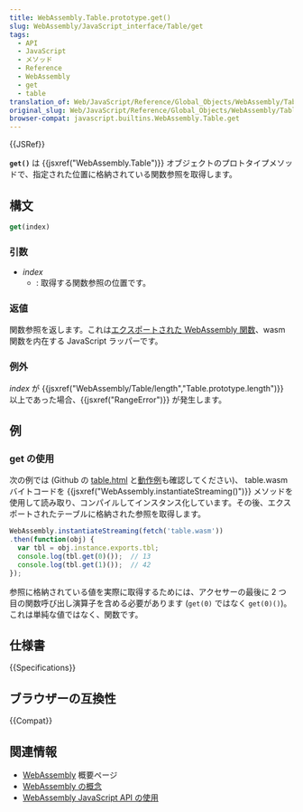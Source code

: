```yaml
---
title: WebAssembly.Table.prototype.get()
slug: WebAssembly/JavaScript_interface/Table/get
tags:
  - API
  - JavaScript
  - メソッド
  - Reference
  - WebAssembly
  - get
  - table
translation_of: Web/JavaScript/Reference/Global_Objects/WebAssembly/Table/get
original_slug: Web/JavaScript/Reference/Global_Objects/WebAssembly/Table/get
browser-compat: javascript.builtins.WebAssembly.Table.get
---
```


{{JSRef}}

**`get()`** は {{jsxref("WebAssembly.Table")}} オブジェクトのプロトタイプメソッドで、指定された位置に格納されている関数参照を取得します。

## 構文

```js
get(index)
```

### 引数

- _index_
  - : 取得する関数参照の位置です。

### 返値

関数参照を返します。これは[エクスポートされた WebAssembly 関数](/ja/docs/WebAssembly/Exported_functions)、wasm 関数を内在する JavaScript ラッパーです。</p>

### 例外

_index_ が {{jsxref("WebAssembly/Table/length","Table.prototype.length")}} 以上であった場合、{{jsxref("RangeError")}} が発生します。

## 例

### get の使用

次の例では (Github の [table.html](https://github.com/mdn/webassembly-examples/blob/master/js-api-examples/table.html) と[動作例](https://mdn.github.io/webassembly-examples/js-api-examples/table.html)も確認してください)、 table.wasm バイトコードを
{{jsxref("WebAssembly.instantiateStreaming()")}} メソッドを使用して読み取り、コンパイルしてインスタンス化しています。その後、エクスポートされたテーブルに格納された参照を取得します。

```js
WebAssembly.instantiateStreaming(fetch('table.wasm'))
.then(function(obj) {
  var tbl = obj.instance.exports.tbl;
  console.log(tbl.get(0)());  // 13
  console.log(tbl.get(1)());  // 42
});
```

参照に格納されている値を実際に取得するためには、アクセサーの最後に 2 つ目の関数呼び出し演算子を含める必要があります (`get(0)` ではなく `get(0)()`)。これは単純な値ではなく、関数です。

## 仕様書

{{Specifications}}

## ブラウザーの互換性

{{Compat}}

## 関連情報

- [WebAssembly](/ja/docs/WebAssembly) 概要ページ
- [WebAssembly の概念](/ja/docs/WebAssembly/Concepts)
- [WebAssembly JavaScript API の使用](/ja/docs/WebAssembly/Using_the_JavaScript_API)
